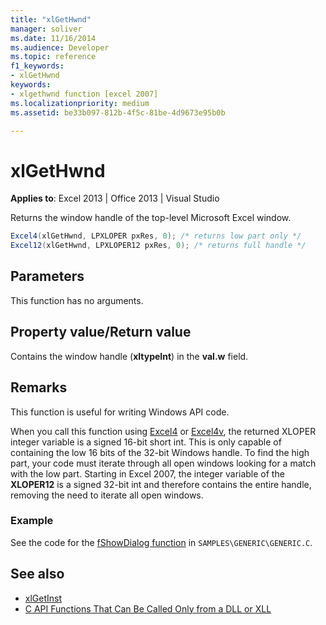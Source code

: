 ```yaml
---
title: "xlGetHwnd"
manager: soliver
ms.date: 11/16/2014
ms.audience: Developer
ms.topic: reference
f1_keywords:
- xlGetHwnd
keywords:
- xlgethwnd function [excel 2007]
ms.localizationpriority: medium
ms.assetid: be33b097-812b-4f5c-81be-4d9673e95b0b

---
```


# xlGetHwnd

**Applies to**: Excel 2013 | Office 2013 | Visual Studio
  
Returns the window handle of the top-level Microsoft Excel window.
  
```cs
Excel4(xlGetHwnd, LPXLOPER pxRes, 0); /* returns low part only */
Excel12(xlGetHwnd, LPXLOPER12 pxRes, 0); /* returns full handle */
```

## Parameters

This function has no arguments.
  
## Property value/Return value

Contains the window handle (**xltypeInt**) in the **val.w** field.
  
## Remarks

This function is useful for writing Windows API code.
  
When you call this function using [Excel4](excel4-excel12.md) or [Excel4v](excel4v-excel12v.md), the returned XLOPER integer variable is a signed 16-bit short int. This is only capable of containing the low 16 bits of the 32-bit Windows handle. To find the high part, your code must iterate through all open windows looking for a match with the low part. Starting in Excel 2007, the integer variable of the **XLOPER12** is a signed 32-bit int and therefore contains the entire handle, removing the need to iterate all open windows.
  
### Example

See the code for the [fShowDialog function](fshowdialog.md) in `SAMPLES\GENERIC\GENERIC.C`.
  
## See also

- [xlGetInst](xlgetinst.md)
- [C API Functions That Can Be Called Only from a DLL or XLL](c-api-functions-that-can-be-called-only-from-a-dll-or-xll.md)
